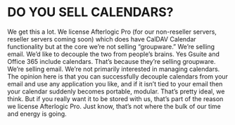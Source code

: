 # DO YOU SELL CALENDARS?

We get this a lot. We license Afterlogic Pro (for our non-reseller servers, reseller servers coming soon) which does have CalDAV Calendar functionality but at the core we’re not selling “groupware.” We’re selling email. We’d like to decouple the two from people’s brains. Yes Gsuite and Office 365 include calendars. That’s because they’re selling groupware. We’re selling email. We’re not primarily interested in managing calendars. The opinion here is that you can successfully decouple calendars from your email and use any application you like, and if it isn’t tied to your email then your calendar suddenly becomes portable, modular. That’s pretty ideal, we think. But if you really want it to be stored with us, that’s part of the reason we license Afterlogic Pro. Just know, that’s not where the bulk of our time and energy is going.